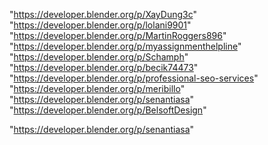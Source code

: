"https://developer.blender.org/p/XayDung3c"
"https://developer.blender.org/p/lolani9901"
"https://developer.blender.org/p/MartinRoggers896"
"https://developer.blender.org/p/myassignmenthelpline"
"https://developer.blender.org/p/Schamph"
"https://developer.blender.org/p/becik74473"
"https://developer.blender.org/p/professional-seo-services"
"https://developer.blender.org/p/meribillo"
"https://developer.blender.org/p/senantiasa"
"https://developer.blender.org/p/BelsoftDesign"
 
"https://developer.blender.org/p/senantiasa"
 
